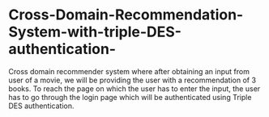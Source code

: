 # Cross-Domain-Recommendation-System-with-triple-DES-authentication-
Cross domain recommender system where after obtaining an input from user of a movie, we will be providing the user with a recommendation of 3 books.
To reach the page on which the user has to enter the input, the user has to go through the login page which will be authenticated using Triple DES authentication.
